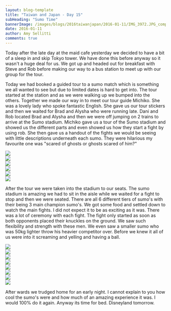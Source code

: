```yaml
---
layout: blog-template
title: "Taiwan and Japan - Day 15"
subHeading: "Sumo Time"
bannerImage: /images/blogs/2016taiwanjapan/2016-01-11/IMG_3972.JPG_compressed.JPEG
date: 2016-01-11
author: Amy Sellitti
comments: true
---
```


Today after the late day at the maid cafe yesterday we decided to have a bit of a sleep in and skip Tokyo tower. We have done this before anyway so it wasn't a huge deal for us. We got up and headed out for breakfast with Steve and Rob before making our way to a bus station to meet up with our group for the tour.

Today we had booked a guided tour to a sumo match which is something we all wanted to see but due to limited dates is hard to get into. The tour started at the station and as we were walking up we bumped into the others. Together we made our way in to meet our tour guide Michiko. She was a lovely lady who spoke fantastic English. She gave us our tour stickers and then we waited for Brad and Alysha who were running late. Dani and Rob located Brad and Alysha and then we were off jumping on 2 trains to arrive at the Sumo stadium. Michiko gave us a tour of the Sumo stadium and showed us the different parts and even showed us how they start a fight by using rob. She then gave us a handout of the fights we would be seeing with little descriptions underneath each sumo. They were hilarious my favourite one was "scared of ghosts or ghosts scared of him?"

<div class="center-image"><img src="/images/blogs/2016taiwanjapan/2016-01-11/20160111_142234.jpg_compressed.JPEG" /></div>
<div class="center-image"><img src="/images/blogs/2016taiwanjapan/2016-01-11/20160111_142315.jpg_compressed.JPEG" /></div>
<div class="center-image"><img src="/images/blogs/2016taiwanjapan/2016-01-11/DSC_1564.JPG_compressed.JPEG" /></div>
<div class="center-image"><img src="/images/blogs/2016taiwanjapan/2016-01-11/IMG_3958.JPG_compressed.JPEG" /></div>
<div class="center-image"><img src="/images/blogs/2016taiwanjapan/2016-01-11/IMG_3967.JPG_compressed.JPEG" /></div>
<div class="center-image"><img src="/images/blogs/2016taiwanjapan/2016-01-11/IMG_3970.JPG_compressed.JPEG" /></div>

After the tour we were taken into the stadium to our seats. The sumo stadium is amazing we had to sit in the aisle while we waited for a fight to stop and then we were seated. There are all 6 different tiers of sumo's with their being 3 main champion sumo's. We got some food and settled down to watch the main fights. I did not expect it to be as exciting as it was. There was a lot of ceremony with each fight. The fight only started as soon as both opponents placed their knuckles on the ground. We saw such flexibility and strength with these men. We even saw a smaller sumo who was 50kg lighter throw his heavier competitor over. Before we knew it all of us were into it screaming and yelling and having a ball.

<div class="center-image"><img src="/images/blogs/2016taiwanjapan/2016-01-11/IMG_3972.JPG_compressed.JPEG" /></div>
<div class="center-image"><img src="/images/blogs/2016taiwanjapan/2016-01-11/IMG_3991.JPG_compressed.JPEG" /></div>
<div class="center-image"><img src="/images/blogs/2016taiwanjapan/2016-01-11/P1110230.JPG_compressed.JPEG" /></div>
<div class="center-image"><img src="/images/blogs/2016taiwanjapan/2016-01-11/P1110232.JPG_compressed.JPEG" /></div>
<div class="center-image"><img src="/images/blogs/2016taiwanjapan/2016-01-11/P1110247.JPG_compressed.JPEG" /></div>
<div class="center-image"><img src="/images/blogs/2016taiwanjapan/2016-01-11/DSC_5765.JPG_compressed.JPEG" /></div>
<div class="center-image"><img src="/images/blogs/2016taiwanjapan/2016-01-11/DSC_5816.JPG_compressed.JPEG" /></div>
<div class="center-image"><img src="/images/blogs/2016taiwanjapan/2016-01-11/DSC_5769.JPG_compressed.JPEG" /></div>

After wards we trudged home for an early night. I cannot explain to you how cool the sumo's were and how much of an amazing experience it was. I would 100% do it again. Anyway its time for bed. Disneyland tomorrow.
